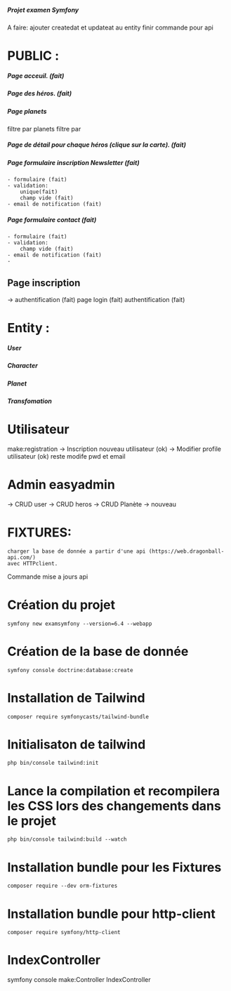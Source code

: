 ##### Projet examen Symfony

A faire:
ajouter createdat et updateat au entity
finir commande pour api


# PUBLIC :
##### Page acceuil. (fait)
##### Page des héros. (fait)
##### Page planets
filtre par planets
filtre par 
##### Page de détail pour chaque héros (clique sur la carte). (fait)
##### Page formulaire inscription Newsletter (fait)
    - formulaire (fait)
    - validation: 
        unique(fait) 
        champ vide (fait)
    - email de notification (fait)

##### Page formulaire contact (fait)
    - formulaire (fait)
    - validation:         
        champ vide (fait)
    - email de notification (fait)
    - 
## Page inscription 

->  authentification (fait)
    page login (fait)
    authentification (fait)

# Entity :

##### User
##### Character
##### Planet
##### Transfomation

#  Utilisateur
make:registration
-> Inscription nouveau utilisateur (ok)
-> Modifier profile utilisateur (ok) reste modife pwd et email
#  Admin easyadmin
-> CRUD user
-> CRUD heros
-> CRUD Planète
-> nouveau


# FIXTURES:
    charger la base de donnée a partir d'une api (https://web.dragonball-api.com/)
    avec HTTPclient.

Commande mise a jours api


# Création du projet
```
symfony new examsymfony --version=6.4 --webapp
```
# Création de la base de donnée
```
symfony console doctrine:database:create
```
# Installation de Tailwind
```
composer require symfonycasts/tailwind-bundle
```
# Initialisaton de tailwind
```
php bin/console tailwind:init
```
# Lance la compilation et recompilera les CSS lors des changements dans le projet
```
php bin/console tailwind:build --watch
```
# Installation bundle pour les Fixtures
```
composer require --dev orm-fixtures
```
# Installation bundle pour http-client
```
composer require symfony/http-client
```
# IndexController 
symfony console make:Controller IndexController